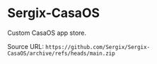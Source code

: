 # Sergix-CasaOS

Custom CasaOS app store.

Source URL: `https://github.com/Sergix/Sergix-CasaOS/archive/refs/heads/main.zip`